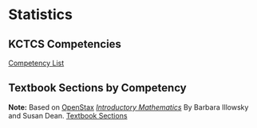 # Statistics

## KCTCS Competencies
[Competency List](./KCTCS_Competencies.pdf)

## Textbook Sections by Competency
**Note:** Based on [OpenStax](https://openstax.org) [*Introductory Mathematics*](https://openstax.org/books/introductory-statistics-2e/pages/1-introduction) By Barbara Illowsky and Susan Dean.
[Textbook Sections](./Textbook_Sections.pdf)